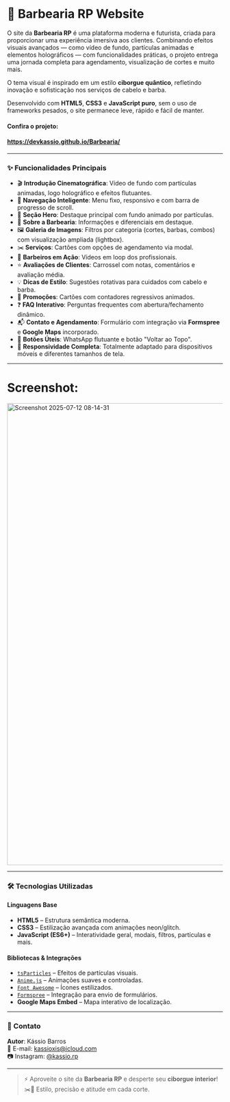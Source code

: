 
# 💈 Barbearia RP Website

O site da **Barbearia RP** é uma plataforma moderna e futurista, criada para proporcionar uma experiência imersiva aos clientes. Combinando efeitos visuais avançados — como vídeo de fundo, partículas animadas e elementos holográficos — com funcionalidades práticas, o projeto entrega uma jornada completa para agendamento, visualização de cortes e muito mais.

O tema visual é inspirado em um estilo **ciborgue quântico**, refletindo inovação e sofisticação nos serviços de cabelo e barba.

Desenvolvido com **HTML5**, **CSS3** e **JavaScript puro**, sem o uso de frameworks pesados, o site permanece leve, rápido e fácil de manter.

#### Confira o projeto:
#### https://devkassio.github.io/Barbearia/
---

### ✨ Funcionalidades Principais

- 🎬 **Introdução Cinematográfica**: Vídeo de fundo com partículas animadas, logo holográfico e efeitos flutuantes.
- 🔗 **Navegação Inteligente**: Menu fixo, responsivo e com barra de progresso de scroll.
- 🌌 **Seção Hero**: Destaque principal com fundo animado por partículas.
- 🧔 **Sobre a Barbearia**: Informações e diferenciais em destaque.
- 🖼️ **Galeria de Imagens**: Filtros por categoria (cortes, barbas, combos) com visualização ampliada (lightbox).
- ✂️ **Serviços**: Cartões com opções de agendamento via modal.
- 🎥 **Barbeiros em Ação**: Vídeos em loop dos profissionais.
- ⭐ **Avaliações de Clientes**: Carrossel com notas, comentários e avaliação média.
- 💡 **Dicas de Estilo**: Sugestões rotativas para cuidados com cabelo e barba.
- 🎁 **Promoções**: Cartões com contadores regressivos animados.
- ❓ **FAQ Interativo**: Perguntas frequentes com abertura/fechamento dinâmico.
- 📬 **Contato e Agendamento**: Formulário com integração via **Formspree** e **Google Maps** incorporado.
- 📱 **Botões Úteis**: WhatsApp flutuante e botão "Voltar ao Topo".
- 📲 **Responsividade Completa**: Totalmente adaptado para dispositivos móveis e diferentes tamanhos de tela.

---

# Screenshot:

<img width="1920" height="1080" alt="Screenshot 2025-07-12 08-14-31" src="https://github.com/user-attachments/assets/6d2349c9-dc9c-428b-b0ed-4f85a9dd01cb" />

---
### 🛠️ Tecnologias Utilizadas

#### Linguagens Base
- **HTML5** – Estrutura semântica moderna.
- **CSS3** – Estilização avançada com animações neon/glitch.
- **JavaScript (ES6+)** – Interatividade geral, modais, filtros, partículas e mais.

#### Bibliotecas & Integrações
- [`tsParticles`](https://particles.js.org/) – Efeitos de partículas visuais.
- [`Anime.js`](https://animejs.com/) – Animações suaves e controladas.
- [`Font Awesome`](https://fontawesome.com/) – Ícones estilizados.
- [`Formspree`](https://formspree.io/) – Integração para envio de formulários.
- **Google Maps Embed** – Mapa interativo de localização.

---

### 📩 Contato

**Autor**: Kássio Barros  
📧 E-mail: [kassioxis@icloud.com](mailto:kassioxis@icloud.com)  
📷 Instagram: [@kassio.rp](https://instagram.com/kassio.rp)

---

> ⚡ Aproveite o site da **Barbearia RP** e desperte seu **ciborgue interior**!  
> ✂️👾 Estilo, precisão e atitude em cada corte.
